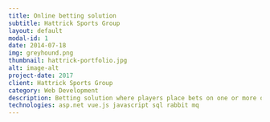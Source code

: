 ```yaml
---
title: Online betting solution
subtitle: Hattrick Sports Group
layout: default
modal-id: 1
date: 2014-07-18
img: greyhound.png
thumbnail: hattrick-portfolio.jpg
alt: image-alt
project-date: 2017
client: Hattrick Sports Group
category: Web Development
description: Betting solution where players place bets on one or more out of six dogs that are racing at the track. Product is running within betting retail shops, betting terminals, as well as user browsers. Fully responsive web. Optimized for few thousand concurrent users. Besides standard and special bets, the game also features a progressive jackpot.
technologies: asp.net vue.js javascript sql rabbit mq
---
```

